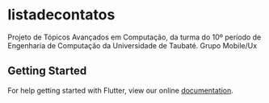 # listadecontatos

Projeto de Tópicos Avançados em Computação, da turma do 10º período de Engenharia de Computação da Universidade de Taubaté.
Grupo Mobile/Ux

## Getting Started

For help getting started with Flutter, view our online
[documentation](https://flutter.io/).
